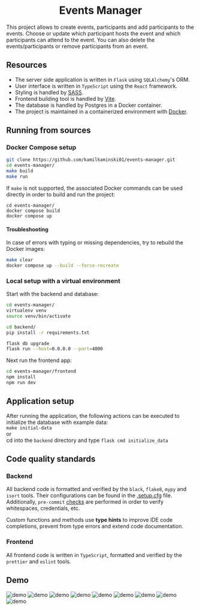 <h1 align="center">Events Manager</h1>

This project allows to create events, participants and add participants to the
events. Choose or update which participant hosts the event and which participants
can attend to the event. You can also delete the events/participants or remove
participants from an event.

## Resources
- The server side application is written in `Flask` using `SQLAlchemy`'s ORM. <br/>
- User interface is written in `TypeScript` using the `React` framework. <br/>
- Styling is handled by [SASS](https://sass-lang.com/).<br/>
- Frontend building tool is handled by [Vite](https://vitejs.dev/). <br/>
- The database is handled by Postgres in a Docker container. <br/>
- The project is maintained in a containerized environment with [Docker](https://www.docker.com/).

## Running from sources
### Docker Compose setup
```sh
git clone https://github.com/kamilkaminski01/events-manager.git
cd events-manager/
make build
make run
```

If `make` is not supported, the associated Docker commands can be used directly
in order to build and run the project:
```
cd events-manager/
docker compose build
docker compose up
```

#### Troubleshooting

In case of errors with typing or missing dependencies, try to rebuild the
Docker images:

```bash
make clear
docker compose up --build --force-recreate
```

### Local setup with a virtual environment
Start with the backend and database:
```bash
cd events-manager/
virtualenv venv
source venv/bin/activate

cd backend/
pip install -r requirements.txt

flask db upgrade
flask run --host=0.0.0.0 --port=4000
```

Next run the frontend app:
```bash
cd events-manager/frontend
npm install
npm run dev
```

## Application setup

After running the application, the following actions can be executed
to initialize the database with example data: <br />
`make initial-data` <br/>
or <br/>
cd into the `backend` directory and type `flask cmd initialize_data`


## Code quality standards
### Backend
All backend code is formatted and verified by the `black`, `flake8`,
`mypy` and `isort` tools. Their configurations can be found in the
[.setup.cfg](backend/setup.cfg) file. Additionally, `pre-commit` [checks](.pre-commit-config.yaml)
are performed in order to verify whitespaces, credentials, etc.

Custom functions and methods use **type hints** to improve IDE code
completions, prevent from type errors and extend code documentation.

### Frontend
All frontend code is written in `TypeScript`, formatted and verified by the `prettier`
and `eslint` tools.


## Demo

![demo](https://raw.githubusercontent.com/kamilkaminski01/events-manager/master/frontend/src/assets/images/demo/demo1.png)
![demo](https://raw.githubusercontent.com/kamilkaminski01/events-manager/master/frontend/src/assets/images/demo/demo2.png)
![demo](https://raw.githubusercontent.com/kamilkaminski01/events-manager/master/frontend/src/assets/images/demo/demo3.png)
![demo](https://raw.githubusercontent.com/kamilkaminski01/events-manager/master/frontend/src/assets/images/demo/demo4.png)
![demo](https://raw.githubusercontent.com/kamilkaminski01/events-manager/master/frontend/src/assets/images/demo/demo5.png)
![demo](https://raw.githubusercontent.com/kamilkaminski01/events-manager/master/frontend/src/assets/images/demo/demo6.png)
![demo](https://raw.githubusercontent.com/kamilkaminski01/events-manager/master/frontend/src/assets/images/demo/demo7.png)
![demo](https://raw.githubusercontent.com/kamilkaminski01/events-manager/master/frontend/src/assets/images/demo/demo8.png)
![demo](https://raw.githubusercontent.com/kamilkaminski01/events-manager/master/frontend/src/assets/images/demo/demo9.png)

